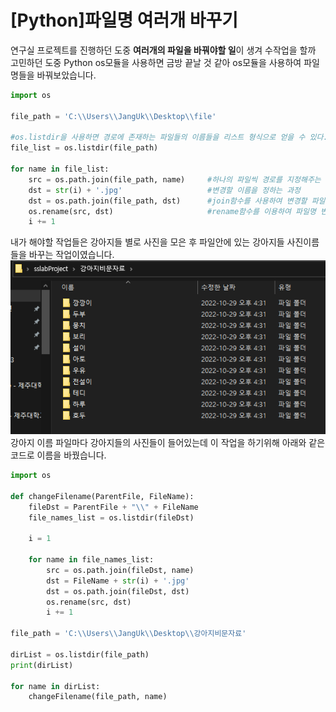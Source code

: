 # [Python]파일명 여러개 바꾸기

연구실 프로젝트를 진행하던 도중 **여러개의 파일을 바꿔야할 일**이 생겨 수작업을 할까 고민하던 도중
Python os모듈을 사용하면 금방 끝날 것 같아 os모듈을 사용하여 파일명들을 바꿔보았습니다.

```python
import os

file_path = 'C:\\Users\\JangUk\\Desktop\\file'

#os.listdir을 사용하면 경로에 존재하는 파일들의 이름들을 리스트 형식으로 얻을 수 있다.
file_list = os.listdir(file_path)

for name in file_list:
    src = os.path.join(file_path, name)     #하나의 파일씩 경로를 지정해주는 것
    dst = str(i) + '.jpg'                   #변경할 이름을 정하는 과정
    dst = os.path.join(file_path, dst)      #join함수를 사용하여 변경할 파일 경로 지정
    os.rename(src, dst)                     #rename함수를 이용하여 파일명 변경
    i += 1
```

내가 해야할 작업들은 강아지들 별로 사진을 모은 후 파일안에 있는 강아지들 사진이름들을 바꾸는 작업이였습니다.
![img.png](asset/img.png)  
강아지 이름 파일마다 강아지들의 사진들이 들어있는데 이 작업을 하기위해 아래와 같은 코드로 이름을 바꿨습니다.

```python
import os

def changeFilename(ParentFile, FileName):
    fileDst = ParentFile + "\\" + FileName
    file_names_list = os.listdir(fileDst)

    i = 1

    for name in file_names_list:
        src = os.path.join(fileDst, name)
        dst = FileName + str(i) + '.jpg'
        dst = os.path.join(fileDst, dst)
        os.rename(src, dst)
        i += 1

file_path = 'C:\\Users\\JangUk\\Desktop\\강아지비문자료'

dirList = os.listdir(file_path)
print(dirList)

for name in dirList:
    changeFilename(file_path, name)
```